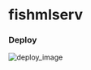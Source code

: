 # fishmlserv

### Deploy
![deploy_image](https://private-user-images.githubusercontent.com/134017660/362965646-aa0556f8-1873-4adc-af03-69b0a1a69eb4.png?jwt=eyJhbGciOiJIUzI1NiIsInR5cCI6IkpXVCJ9.eyJpc3MiOiJnaXRodWIuY29tIiwiYXVkIjoicmF3LmdpdGh1YnVzZXJjb250ZW50LmNvbSIsImtleSI6ImtleTUiLCJleHAiOjE3MjQ5ODM5NjYsIm5iZiI6MTcyNDk4MzY2NiwicGF0aCI6Ii8xMzQwMTc2NjAvMzYyOTY1NjQ2LWFhMDU1NmY4LTE4NzMtNGFkYy1hZjAzLTY5YjBhMWE2OWViNC5wbmc_WC1BbXotQWxnb3JpdGhtPUFXUzQtSE1BQy1TSEEyNTYmWC1BbXotQ3JlZGVudGlhbD1BS0lBVkNPRFlMU0E1M1BRSzRaQSUyRjIwMjQwODMwJTJGdXMtZWFzdC0xJTJGczMlMkZhd3M0X3JlcXVlc3QmWC1BbXotRGF0ZT0yMDI0MDgzMFQwMjA3NDZaJlgtQW16LUV4cGlyZXM9MzAwJlgtQW16LVNpZ25hdHVyZT05ODY5NjU5NTBiZTQ4YmZhZGE2OTg3MmY3ZWU2ZTg2YmYwZTgzNjAwNjI3OTk2ODUzMzliYTgyNmZhYzJhZGM4JlgtQW16LVNpZ25lZEhlYWRlcnM9aG9zdCZhY3Rvcl9pZD0wJmtleV9pZD0wJnJlcG9faWQ9MCJ9.-qcLMauzc3bHL1O1zlXmxTKemrsdX5eqLdA5TnEgUX0)
